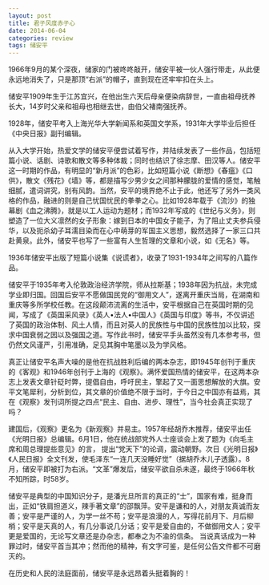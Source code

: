 ```yaml
---
layout: post
title: 君子风度赤子心
date: 2014-06-04
categories: review
tags: 储安平
---
```


1966年9月的某个深夜，储家的门被咚咚敲开，储安平被一伙人强行带走，从此便永远地消失了，只是那顶“右派”的帽子，直到现在还牢牢扣在头上。

储安平1909年生于江苏宜兴，在他出生六天后母亲便染病辞世，一直由祖母抚养长大，14岁时父亲和祖母也相继去世，由伯父褚南强抚养。

1928年，储安平考入上海光华大学新闻系和英国文学系，1931年大学毕业后担任《中央日报》副刊编辑。

从入大学开始，热爱文学的储安平便尝试着写作，并陆续发表了一些作品，包括短篇小说、话剧、诗歌和散文等多种体裁；同时也结识了徐志摩、田汉等人。储安平这一时期的作品，有明显的“新月派”的色彩，比如短篇小说《断想》《春瘟》《口供》，散文《残花》《墙》等，都是描写少男少女之间那种朦胧的爱情的感觉，笔触细腻，遣词讲究，别有风韵。当然，安平的境界绝不止于此，他还写了另外一类风格的作品，融进的则是自己忧国忧民的拳拳之心。比如1928年载于《流沙》的独幕剧《血之沸腾》，就是以工人运动为题材；而1932年写成的《世纪与义务》，则塑造了一位大义凛然的女子形象：嫁到日本的中国女子能子，为了阻止丈夫参兵侵华，以及扼杀幼子耳濡目染而在心中萌芽的军国主义思想，毅然选择了一家三口共赴黄泉。此外，储安平也写了一些富有人生哲理的文章和小说，如《无名》等。

1936年储安平出版了短篇小说集《说谎者》，收录了1931-1934年之间写的八篇作品。

储安平于1935年考入伦敦政治经济学院，师从拉斯基；1938年因为抗战，未完成学业即归国。回国后安平不愿做国民党的“御用文人”，遂离开重庆当局，在湖南和重庆等多所学校任教。在这段颠沛流离的生活中，安平根据自己在英国时期的见闻，写成了《英国采风录》《英人•法人•中国人》《英国与印度》等书，不仅讲述了英国的政治体制、风土人情，而且对英人的民族性与中国的民族性加以比较，探求中国衰弱之因以及强国之道。写作此书时，储安平手头虽然没有几本参考书，但仍然文风谨严，引用准确，足见其胸中笔墨以及为学风格。

真正让储安平名声大噪的是他在抗战胜利后编的两本杂志，即1945年创刊于重庆的《客观》和1946年创刊于上海的《观察》。满怀爱国热情的储安平，在这两本杂志上发表文章针砭时弊，提倡自由，呼吁民主，擎起了又一面思想解放的大旗。安平文笔犀利，分析到位，其文章的价值绝不限于当时，于今日之中国亦有益焉，其在《观察》发刊词所提之四点“民主、自由、进步、理性”，当今社会真正实现了吗？

建国后，《观察》更名为《新观察》并易主。1957年经胡乔木推荐，储安平出任《光明日报》总编辑。6月1日，他在统战部党外人士座谈会上发了题为《向毛主席和周总理提些意见》的言， 提出“党天下”的论调，震动朝野。次日《光明日报》《人民日报》全文刊发，使毛泽东“一连几天没睡好觉”（据胡乔木儿子透露）。8月，储安平即被打为右派。“文革”爆发后，储安平欲自杀未遂，最终于1966年秋不知所踪，时58岁。

储安平是典型的中国知识分子，是潘光旦所言的真正的“士”，国家有难，挺身而出，正如“铁肩担道义，辣手著文章”的邵飘萍。安平是谦和的人，对朋友真诚而友善；安平是严谨的人，为学一丝不苟；安平是浪漫的人，写得花前月下、月后柳梢；安平是天真的人，有几分事说几分话；安平是爱自由的，不做御用文人；安平更是爱国的，无论写文章还是办杂志，都奉之为不渝的信条。
当说真话成为一种罪过时，储安平首当其冲；然而他的精神，有文字可鉴，是任何公告文件都不可磨灭的。

在历史和人民的法庭面前，储安平是永远昂着头挺着胸的！